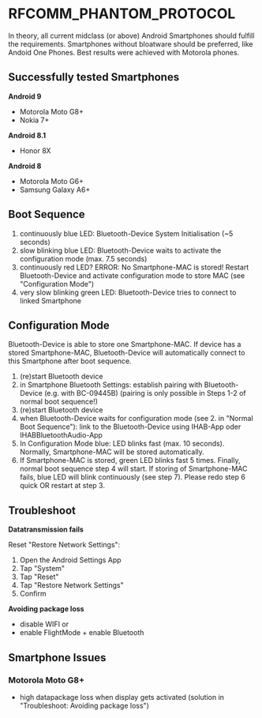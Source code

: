 # RFCOMM_PHANTOM_PROTOCOL

In theory, all current midclass (or above) Android Smartphones should fulfill the requirements. Smartphones without bloatware should be preferred, like Andoid One Phones. Best results were achieved with Motorola phones.

## Successfully tested Smartphones ##
**Android 9**
- Motorola Moto G8+
- Nokia 7+

**Android 8.1**
- Honor 8X

**Android 8**
- Motorola Moto G6+
- Samsung Galaxy A6+

## Boot Sequence

1. continuously blue LED: Bluetooth-Device System Initialisation (~5 seconds)
2. slow blinking blue LED: Bluetooth-Device waits to activate the configuration mode (max. 7.5 seconds)
3. continuously red LED? ERROR: No Smartphone-MAC is stored! Restart Bluetooth-Device and activate configuration mode to store MAC (see "Configuration Mode")
4. very slow blinking green LED: Bluetooth-Device tries to connect to linked Smartphone

## Configuration Mode
Bluetooth-Device is able to store one Smartphone-MAC. If device has a stored Smartphone-MAC, Bluetooth-Device will automatically connect to this Smartphone after boot sequence.
1. (re)start Bluetooth device
2. in Smartphone Bluetooth Settings: establish pairing with Bluetooth-Device (e.g. with BC-09445B) (pairing is only possible in Steps 1-2 of normal boot sequence!)
3. (re)start Bluetooth device
4. when Bluetooth-Device waits for configuration mode (see 2. in "Normal Boot Sequence"): link to the Bluetooth-Device using IHAB-App oder IHABBluetoothAudio-App
7. In Configuration Mode blue: LED blinks fast (max. 10 seconds). Normally, Smartphone-MAC will be stored automatically.
8. If Smartphone-MAC is stored, green LED blinks fast 5 times. Finally, normal boot sequence step 4 will start. If storing of Smartphone-MAC fails, blue LED will blink continuously (see step 7). Please redo step 6 quick OR restart at step 3.

## Troubleshoot
**Datatransmission fails** 

Reset "Restore Network Settings":
1. Open the Android Settings App 
2. Tap "System"
3. Tap "Reset"
4. Tap "Restore Network Settings"
5. Confirm

**Avoiding package loss**
- disable WIFI or 
- enable FlightMode + enable Bluetooth

## Smartphone Issues

### Motorola Moto G8+
- high datapackage loss when display gets activated (solution in  "Troubleshoot: Avoiding package loss")

